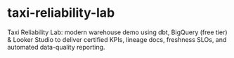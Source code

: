 # taxi-reliability-lab
Taxi Reliability Lab: modern warehouse demo using dbt, BigQuery (free tier) &amp; Looker Studio to deliver certified KPIs, lineage docs, freshness SLOs, and automated data-quality reporting.
